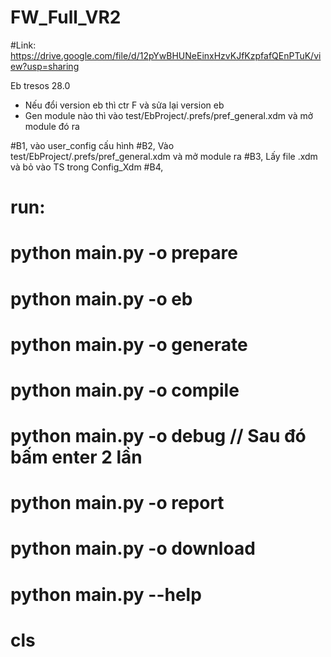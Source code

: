 # FW_Full_VR2
#Link: https://drive.google.com/file/d/12pYwBHUNeEinxHzvKJfKzpfafQEnPTuK/view?usp=sharing

Eb tresos 28.0

+ Nếu đổi version eb thì ctr F và sửa lại version eb
+ Gen module nào thì vào test/EbProject/.prefs/pref_general.xdm và mở module đó ra
 

#B1, vào user_config cấu hình
#B2, Vào test/EbProject/.prefs/pref_general.xdm và mở module ra
#B3, Lấy file .xdm và bỏ vào TS trong Config_Xdm
#B4,
#    run: 
#    python main.py -o prepare 
#    python main.py -o eb
#    python main.py -o generate 
#    python main.py -o compile 
#    python main.py -o debug      // Sau đó bấm enter 2 lần
#    python main.py -o report 
#    python main.py -o download 
#    python main.py --help

#    cls
